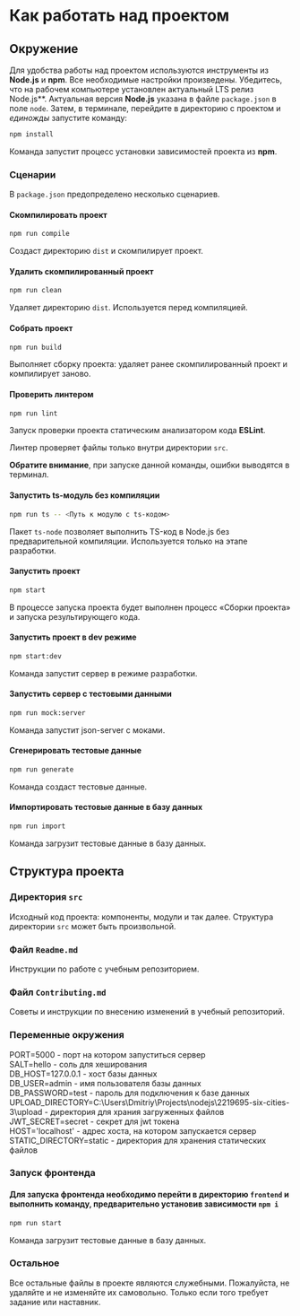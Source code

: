 # Как работать над проектом

## Окружение

Для удобства работы над проектом используются инструменты из **Node.js** и **npm**. Все необходимые настройки произведены. Убедитесь, что на рабочем компьютере установлен актуальный LTS релиз Node.js**. Актуальная версия **Node.js** указана в файле `package.json` в поле `node`. Затем, в терминале, перейдите в директорию с проектом и _единожды_ запустите команду:

```bash
npm install
```

Команда запустит процесс установки зависимостей проекта из **npm**.

### Сценарии

В `package.json` предопределено несколько сценариев.

#### Скомпилировать проект

```bash
npm run compile
```

Создаст директорию `dist` и скомпилирует проект.

#### Удалить скомпилированный проект

```bash
npm run clean
```

Удаляет директорию `dist`. Используется перед компиляцией.

#### Собрать проект

```bash
npm run build
```

Выполняет сборку проекта: удаляет ранее скомпилированный проект и компилирует заново.

#### Проверить линтером

```bash
npm run lint
```

Запуск проверки проекта статическим анализатором кода **ESLint**.

Линтер проверяет файлы только внутри директории `src`.

**Обратите внимание**, при запуске данной команды, ошибки выводятся в терминал.

#### Запустить ts-модуль без компиляции

```bash
npm run ts -- <Путь к модулю с ts-кодом>
```

Пакет `ts-node` позволяет выполнить TS-код в Node.js без предварительной компиляции. Используется только на этапе разработки.

#### Запустить проект

```bash
npm start
```

В процессе запуска проекта будет выполнен процесс «Сборки проекта» и запуска результирующего кода.

#### Запустить проект в dev режиме

```bash
npm start:dev
```

Команда запустит сервер в режиме разработки.

#### Запустить сервер с тестовыми данными

```bash
npm run mock:server
```

Команда запустит json-server с моками.

#### Сгенерировать тестовые данные

```bash
npm run generate
```

Команда создаст тестовые данные.

#### Импортировать тестовые данные в базу данных

```bash
npm run import
```

Команда загрузит тестовые данные в базу данных.

## Структура проекта

### Директория `src`

Исходный код проекта: компоненты, модули и так далее. Структура директории `src` может быть произвольной.

### Файл `Readme.md`

Инструкции по работе с учебным репозиторием.

### Файл `Contributing.md`

Советы и инструкции по внесению изменений в учебный репозиторий.

### Переменные окружения
PORT=5000 - порт на котором запуститься сервер\
SALT=hello - соль для хеширования\
DB_HOST=127.0.0.1 - хост базы данных\
DB_USER=admin - имя пользователя базы данных\
DB_PASSWORD=test - пароль для подключения к базе данных\
UPLOAD_DIRECTORY=C:\Users\Dmitriy\Projects\nodejs\2219695-six-cities-3\upload - директория для храния загруженных файлов\
JWT_SECRET=secret - секрет для jwt токена\
HOST='localhost' - адрес хоста, на котором запускается сервер\
STATIC_DIRECTORY=static - директория для хранения статических файлов

### Запуск фронтенда

#### Для запуска фронтенда необходимо перейти в директорию ```frontend``` и выполнить команду, предварительно установив зависимости ```npm i```

```bash
npm run start
```

Команда загрузит тестовые данные в базу данных.

### Остальное

Все остальные файлы в проекте являются служебными. Пожалуйста, не удаляйте и не изменяйте их самовольно. Только если того требует задание или наставник.
